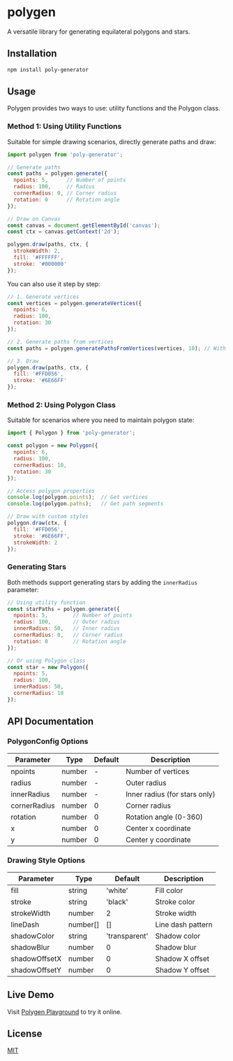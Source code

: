 # polygen
A versatile library for generating equilateral polygons and stars.

## Installation

```bash
npm install poly-generator
```

## Usage

Polygen provides two ways to use: utility functions and the Polygon class.

### Method 1: Using Utility Functions

Suitable for simple drawing scenarios, directly generate paths and draw:

```javascript
import polygen from 'poly-generator';

// Generate paths
const paths = polygen.generate({
  npoints: 5,      // Number of points
  radius: 100,     // Radius
  cornerRadius: 0, // Corner radius
  rotation: 0      // Rotation angle
});

// Draw on Canvas
const canvas = document.getElementById('canvas');
const ctx = canvas.getContext('2d');

polygen.draw(paths, ctx, {
  strokeWidth: 2,
  fill: '#FFFFFF',
  stroke: '#000000'
});
```

You can also use it step by step:

```javascript
// 1. Generate vertices
const vertices = polygen.generateVertices({
  npoints: 6,
  radius: 100,
  rotation: 30
});

// 2. Generate paths from vertices
const paths = polygen.generatePathsFromVertices(vertices, 10); // With corner radius 10

// 3. Draw
polygen.draw(paths, ctx, {
  fill: '#FFD056',
  stroke: '#6E66FF'
});
```

### Method 2: Using Polygon Class

Suitable for scenarios where you need to maintain polygon state:

```javascript
import { Polygon } from 'poly-generator';

const polygon = new Polygon({
  npoints: 6,
  radius: 100,
  cornerRadius: 10,
  rotation: 30
});

// Access polygon properties
console.log(polygon.points);  // Get vertices
console.log(polygon.paths);   // Get path segments

// Draw with custom styles
polygon.draw(ctx, {
  fill: '#FFD056',
  stroke: '#6E66FF',
  strokeWidth: 2
});
```

### Generating Stars

Both methods support generating stars by adding the `innerRadius` parameter:

```javascript
// Using utility function
const starPaths = polygen.generate({
  npoints: 5,        // Number of points
  radius: 100,       // Outer radius
  innerRadius: 50,   // Inner radius
  cornerRadius: 0,   // Corner radius
  rotation: 0        // Rotation angle
});

// Or using Polygon class
const star = new Polygon({
  npoints: 5,
  radius: 100,
  innerRadius: 50,
  cornerRadius: 10
});
```

## API Documentation

### PolygonConfig Options

| Parameter | Type | Default | Description |
|-----------|------|---------|-------------|
| npoints | number | - | Number of vertices |
| radius | number | - | Outer radius |
| innerRadius | number | - | Inner radius (for stars only) |
| cornerRadius | number | 0 | Corner radius |
| rotation | number | 0 | Rotation angle (0-360) |
| x | number | 0 | Center x coordinate |
| y | number | 0 | Center y coordinate |

### Drawing Style Options

| Parameter | Type | Default | Description |
|-----------|------|---------|-------------|
| fill | string | 'white' | Fill color |
| stroke | string | 'black' | Stroke color |
| strokeWidth | number | 2 | Stroke width |
| lineDash | number[] | [] | Line dash pattern |
| shadowColor | string | 'transparent' | Shadow color |
| shadowBlur | number | 0 | Shadow blur |
| shadowOffsetX | number | 0 | Shadow X offset |
| shadowOffsetY | number | 0 | Shadow Y offset |

## Live Demo

Visit [Polygen Playground](https://chelseachel.github.io/polygen/) to try it online.

## License

[MIT](LICENSE)
